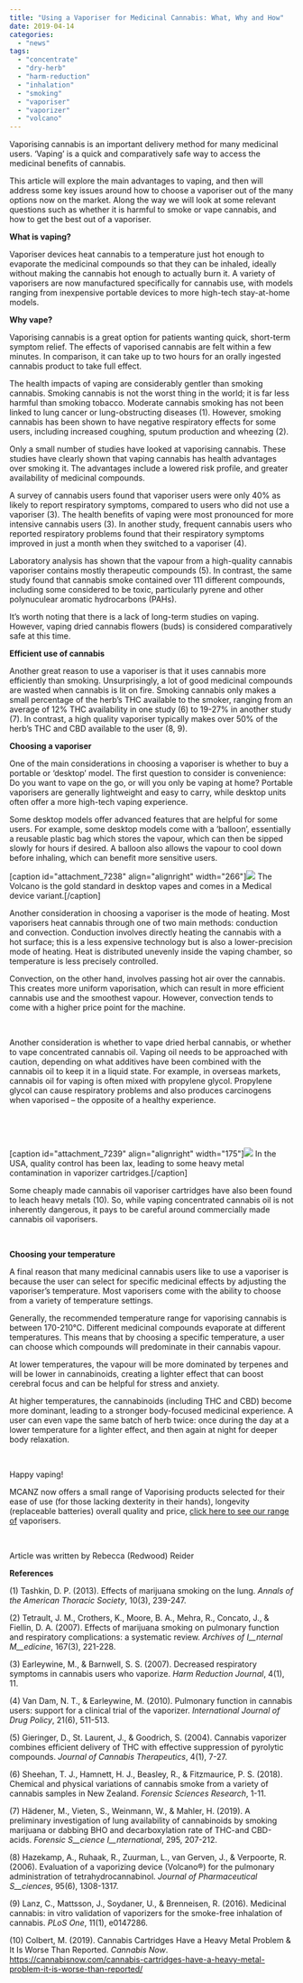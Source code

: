 ```yaml
---
title: "Using a Vaporiser for Medicinal Cannabis: What, Why and How"
date: 2019-04-14
categories: 
  - "news"
tags: 
  - "concentrate"
  - "dry-herb"
  - "harm-reduction"
  - "inhalation"
  - "smoking"
  - "vaporiser"
  - "vaporizer"
  - "volcano"
---
```


Vaporising cannabis is an important delivery method for many medicinal users. ‘Vaping’ is a quick and comparatively safe way to access the medicinal benefits of cannabis.

This article will explore the main advantages to vaping, and then will address some key issues around how to choose a vaporiser out of the many options now on the market. Along the way we will look at some relevant questions such as whether it is harmful to smoke or vape cannabis, and how to get the best out of a vaporiser.

**What is vaping?**

Vaporiser devices heat cannabis to a temperature just hot enough to evaporate the medicinal compounds so that they can be inhaled, ideally without making the cannabis hot enough to actually burn it. A variety of vaporisers are now manufactured specifically for cannabis use, with models ranging from inexpensive portable devices to more high-tech stay-at-home models.

**Why vape?**

Vaporising cannabis is a great option for patients wanting quick, short-term symptom relief. The effects of vaporised cannabis are felt within a few minutes. In comparison, it can take up to two hours for an orally ingested cannabis product to take full effect.

The health impacts of vaping are considerably gentler than smoking cannabis. Smoking cannabis is not the worst thing in the world; it is far less harmful than smoking tobacco. Moderate cannabis smoking has not been linked to lung cancer or lung-obstructing diseases (1). However, smoking cannabis has been shown to have negative respiratory effects for some users, including increased coughing, sputum production and wheezing (2).

Only a small number of studies have looked at vaporising cannabis. These studies have clearly shown that vaping cannabis has health advantages over smoking it. The advantages include a lowered risk profile, and greater availability of medicinal compounds.

A survey of cannabis users found that vaporiser users were only 40% as likely to report respiratory symptoms, compared to users who did not use a vaporiser (3). The health benefits of vaping were most pronounced for more intensive cannabis users (3). In another study, frequent cannabis users who reported respiratory problems found that their respiratory symptoms improved in just a month when they switched to a vaporiser (4).

Laboratory analysis has shown that the vapour from a high-quality cannabis vaporiser contains mostly therapeutic compounds (5). In contrast, the same study found that cannabis smoke contained over 111 different compounds, including some considered to be toxic, particularly pyrene and other polynuculear aromatic hydrocarbons (PAHs).

It’s worth noting that there is a lack of long-term studies on vaping. However, vaping dried cannabis flowers (buds) is considered comparatively safe at this time.

**Efficient use of cannabis**

Another great reason to use a vaporiser is that it uses cannabis more efficiently than smoking. Unsurprisingly, a lot of good medicinal compounds are wasted when cannabis is lit on fire. Smoking cannabis only makes a small percentage of the herb’s THC available to the smoker, ranging from an average of 12% THC availability in one study (6) to 19-27% in another study (7). In contrast, a high quality vaporiser typically makes over 50% of the herb’s THC and CBD available to the user (8, 9).

**Choosing a vaporiser**

One of the main considerations in choosing a vaporiser is whether to buy a portable or ‘desktop’ model. The first question to consider is convenience: Do you want to vape on the go, or will you only be vaping at home? Portable vaporisers are generally lightweight and easy to carry, while desktop units often offer a more high-tech vaping experience.

Some desktop models offer advanced features that are helpful for some users. For example, some desktop models come with a ‘balloon’, essentially a reusable plastic bag which stores the vapour, which can then be sipped slowly for hours if desired. A balloon also allows the vapour to cool down before inhaling, which can benefit more sensitive users.

\[caption id="attachment\_7238" align="alignright" width="266"\]![](/wp-content/uploads/2022/04/storz___bickel_-_volcano_classic_-_how_to_LOW_RES_1_of_18-300x200.jpg) The Volcano is the gold standard in desktop vapes and comes in a Medical device variant.\[/caption\]

Another consideration in choosing a vaporiser is the mode of heating. Most vaporisers heat cannabis through one of two main methods: conduction and convection. Conduction involves directly heating the cannabis with a hot surface; this is a less expensive technology but is also a lower-precision mode of heating. Heat is distributed unevenly inside the vaping chamber, so temperature is less precisely controlled.

Convection, on the other hand, involves passing hot air over the cannabis. This creates more uniform vaporisation, which can result in more efficient cannabis use and the smoothest vapour. However, convection tends to come with a higher price point for the machine.

 

Another consideration is whether to vape dried herbal cannabis, or whether to vape concentrated cannabis oil. Vaping oil needs to be approached with caution, depending on what additives have been combined with the cannabis oil to keep it in a liquid state. For example, in overseas markets, cannabis oil for vaping is often mixed with propylene glycol. Propylene glycol can cause respiratory problems and also produces carcinogens when vaporised – the opposite of a healthy experience.

 

 

\[caption id="attachment\_7239" align="alignright" width="175"\]![](/wp-content/uploads/2022/04/Vape-Cartridges-Online-300x300.jpeg) In the USA, quality control has been lax, leading to some heavy metal contamination in vaporizer cartridges.\[/caption\]

Some cheaply made cannabis oil vaporiser cartridges have also been found to leach heavy metals (10). So, while vaping concentrated cannabis oil is not inherently dangerous, it pays to be careful around commercially made cannabis oil vaporisers.

 

**Choosing your temperature**

A final reason that many medicinal cannabis users like to use a vaporiser is because the user can select for specific medicinal effects by adjusting the vaporiser’s temperature. Most vaporisers come with the ability to choose from a variety of temperature settings.

Generally, the recommended temperature range for vaporising cannabis is between 170-210°C. Different medicinal compounds evaporate at different temperatures. This means that by choosing a specific temperature, a user can choose which compounds will predominate in their cannabis vapour.

At lower temperatures, the vapour will be more dominated by terpenes and will be lower in cannabinoids, creating a lighter effect that can boost cerebral focus and can be helpful for stress and anxiety.

At higher temperatures, the cannabinoids (including THC and CBD) become more dominant, leading to a stronger body-focused medicinal experience. A user can even vape the same batch of herb twice: once during the day at a lower temperature for a lighter effect, and then again at night for deeper body relaxation.

 

Happy vaping!

MCANZ now offers a small range of Vaporising products selected for their ease of use (for those lacking dexterity in their hands), longevity (replaceable batteries) overall quality and price, [click here to see our range of](/product-category/vaporisers/) vaporisers.

 

Article was written by Rebecca (Redwood) Reider

**References**

(1) Tashkin, D. P. (2013). Effects of marijuana smoking on the lung. _Annals of the American Thoracic Society_, 10(3), 239-247.

(2) Tetrault, J. M., Crothers, K., Moore, B. A., Mehra, R., Concato, J., & Fiellin, D. A. (2007). Effects of marijuana smoking on pulmonary function and respiratory complications: a systematic review. _Archives of I__nternal_ _M__edicine_, 167(3), 221-228.

(3) Earleywine, M., & Barnwell, S. S. (2007). Decreased respiratory symptoms in cannabis users who vaporize. _Harm Reduction Journal_, 4(1), 11.

(4) Van Dam, N. T., & Earleywine, M. (2010). Pulmonary function in cannabis users: support for a clinical trial of the vaporizer. _International Journal of Drug Policy_, 21(6), 511-513.

(5) Gieringer, D., St. Laurent, J., & Goodrich, S. (2004). Cannabis vaporizer combines efficient delivery of THC with effective suppression of pyrolytic compounds. _Journal of Cannabis Therapeutics_, 4(1), 7-27.

(6) Sheehan, T. J., Hamnett, H. J., Beasley, R., & Fitzmaurice, P. S. (2018). Chemical and physical variations of cannabis smoke from a variety of cannabis samples in New Zealand. _Forensic Sciences Research_, 1-11.

(7) Hädener, M., Vieten, S., Weinmann, W., & Mahler, H. (2019). A preliminary investigation of lung availability of cannabinoids by smoking marijuana or dabbing BHO and decarboxylation rate of THC-and CBD-acids. _Forensic_ _S__cience_ _I__nternational_, 295, 207-212.

(8) Hazekamp, A., Ruhaak, R., Zuurman, L., van Gerven, J., & Verpoorte, R. (2006). Evaluation of a vaporizing device (Volcano®) for the pulmonary administration of tetrahydrocannabinol. _Journal of Pharmaceutical S__ciences_, 95(6), 1308-1317.

(9) Lanz, C., Mattsson, J., Soydaner, U., & Brenneisen, R. (2016). Medicinal cannabis: in vitro validation of vaporizers for the smoke-free inhalation of cannabis. _PLoS One_, 11(1), e0147286.

(10) Colbert, M. (2019). Cannabis Cartridges Have a Heavy Metal Problem & It Is Worse Than Reported. _Cannabis Now_. https://cannabisnow.com/cannabis-cartridges-have-a-heavy-metal-problem-it-is-worse-than-reported/
